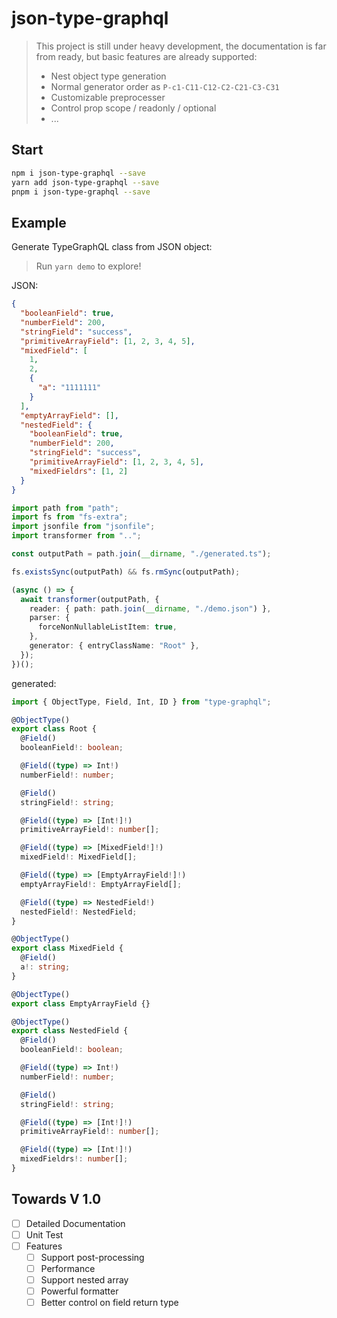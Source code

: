 # json-type-graphql

> This project is still under heavy development, the documentation is far from ready, but basic features are already supported:
>
> - Nest object type generation
> - Normal generator order as `P-c1-C11-C12-C2-C21-C3-C31`
> - Customizable preprocesser
> - Control prop scope / readonly / optional
> - ...

## Start

```bash
npm i json-type-graphql --save
yarn add json-type-graphql --save
pnpm i json-type-graphql --save
```

## Example

Generate TypeGraphQL class from JSON object:

> Run `yarn demo` to explore!

JSON:

```json
{
  "booleanField": true,
  "numberField": 200,
  "stringField": "success",
  "primitiveArrayField": [1, 2, 3, 4, 5],
  "mixedField": [
    1,
    2,
    {
      "a": "1111111"
    }
  ],
  "emptyArrayField": [],
  "nestedField": {
    "booleanField": true,
    "numberField": 200,
    "stringField": "success",
    "primitiveArrayField": [1, 2, 3, 4, 5],
    "mixedFieldrs": [1, 2]
  }
}
```

```typescript
import path from "path";
import fs from "fs-extra";
import jsonfile from "jsonfile";
import transformer from "..";

const outputPath = path.join(__dirname, "./generated.ts");

fs.existsSync(outputPath) && fs.rmSync(outputPath);

(async () => {
  await transformer(outputPath, {
    reader: { path: path.join(__dirname, "./demo.json") },
    parser: {
      forceNonNullableListItem: true,
    },
    generator: { entryClassName: "Root" },
  });
})();
```

generated:

```typescript
import { ObjectType, Field, Int, ID } from "type-graphql";

@ObjectType()
export class Root {
  @Field()
  booleanField!: boolean;

  @Field((type) => Int!)
  numberField!: number;

  @Field()
  stringField!: string;

  @Field((type) => [Int!]!)
  primitiveArrayField!: number[];

  @Field((type) => [MixedField!]!)
  mixedField!: MixedField[];

  @Field((type) => [EmptyArrayField!]!)
  emptyArrayField!: EmptyArrayField[];

  @Field((type) => NestedField!)
  nestedField!: NestedField;
}

@ObjectType()
export class MixedField {
  @Field()
  a!: string;
}

@ObjectType()
export class EmptyArrayField {}

@ObjectType()
export class NestedField {
  @Field()
  booleanField!: boolean;

  @Field((type) => Int!)
  numberField!: number;

  @Field()
  stringField!: string;

  @Field((type) => [Int!]!)
  primitiveArrayField!: number[];

  @Field((type) => [Int!]!)
  mixedFieldrs!: number[];
}
```

## Towards V 1.0

- [ ] Detailed Documentation
- [ ] Unit Test
- [ ] Features
  - [ ] Support post-processing
  - [ ] Performance
  - [ ] Support nested array
  - [ ] Powerful formatter
  - [ ] Better control on field return type
